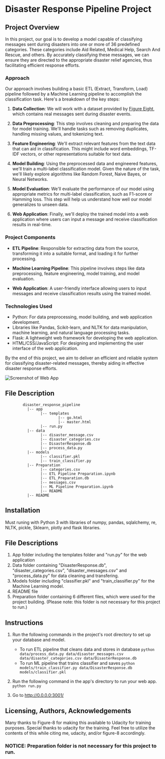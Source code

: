 # Disaster Response Pipeline Project

## Project Overview

In this project, our goal is to develop a model capable of classifying messages sent during disasters into one or more of 36 predefined categories. These categories include Aid Related, Medical Help, Search And Rescue, and others. By accurately classifying these messages, we can ensure they are directed to the appropriate disaster relief agencies, thus facilitating efficient response efforts.

### Approach

Our approach involves building a basic ETL (Extract, Transform, Load) pipeline followed by a Machine Learning pipeline to accomplish the classification task. Here's a breakdown of the key steps:

1. **Data Collection**: We will work with a dataset provided by [Figure Eight](https://www.figure-eight.com/), which contains real messages sent during disaster events.

2. **Data Preprocessing**: This step involves cleaning and preparing the data for model training. We'll handle tasks such as removing duplicates, handling missing values, and tokenizing text.

3. **Feature Engineering**: We'll extract relevant features from the text data that can aid in classification. This might include word embeddings, TF-IDF vectors, or other representations suitable for text data.

4. **Model Building**: Using the preprocessed data and engineered features, we'll train a multi-label classification model. Given the nature of the task, we'll likely explore algorithms like Random Forest, Naive Bayes, or Neural Networks.

5. **Model Evaluation**: We'll evaluate the performance of our model using appropriate metrics for multi-label classification, such as F1-score or Hamming loss. This step will help us understand how well our model generalizes to unseen data.

6. **Web Application**: Finally, we'll deploy the trained model into a web application where users can input a message and receive classification results in real-time.

### Project Components

- **ETL Pipeline**: Responsible for extracting data from the source, transforming it into a suitable format, and loading it for further processing.
  
- **Machine Learning Pipeline**: This pipeline involves steps like data preprocessing, feature engineering, model training, and model evaluation.

- **Web Application**: A user-friendly interface allowing users to input messages and receive classification results using the trained model.

### Technologies Used

- Python: For data preprocessing, model building, and web application development.
- Libraries like Pandas, Scikit-learn, and NLTK for data manipulation, machine learning, and natural language processing tasks.
- Flask: A lightweight web framework for developing the web application.
- HTML/CSS/JavaScript: For designing and implementing the user interface of the web application.

By the end of this project, we aim to deliver an efficient and reliable system for classifying disaster-related messages, thereby aiding in effective disaster response efforts.

![Screenshot of Web App](WebApp.PNG)

## File Description
~~~~~~~
        disaster_response_pipeline
          |-- app
                |-- templates
                        |-- go.html
                        |-- master.html
                |-- run.py
          |-- data
                |-- disaster_message.csv
                |-- disaster_categories.csv
                |-- DisasterResponse.db
                |-- process_data.py
          |-- models
                |-- classifier.pkl
                |-- train_classifier.py
          |-- Preparation
                |-- categories.csv
                |-- ETL Pipeline Preparation.ipynb
                |-- ETL_Preparation.db
                |-- messages.csv
                |-- ML Pipeline Preparation.ipynb
                |-- README
          |-- README
~~~~~~~
## Installation
Must runing with Python 3 with libraries of numpy, pandas, sqlalchemy, re, NLTK, pickle, Sklearn, plotly and flask libraries.

## File Descriptions
1. App folder including the templates folder and "run.py" for the web application
2. Data folder containing "DisasterResponse.db", "disaster_categories.csv", "disaster_messages.csv" and "process_data.py" for data cleaning and transfering.
3. Models folder including "classifier.pkl" and "train_classifier.py" for the Machine Learning model.
4. README file
5. Preparation folder containing 6 different files, which were used for the project building. (Please note: this folder is not necessary for this project to run.)

## Instructions
1. Run the following commands in the project's root directory to set up your database and model.

    - To run ETL pipeline that cleans data and stores in database
        `python data/process_data.py data/disaster_messages.csv data/disaster_categories.csv data/DisasterResponse.db`
    - To run ML pipeline that trains classifier and saves
        `python models/train_classifier.py data/DisasterResponse.db models/classifier.pkl`

2. Run the following command in the app's directory to run your web app.
    `python run.py`

3. Go to http://0.0.0.0:3001/

## Licensing, Authors, Acknowledgements
Many thanks to Figure-8 for making this available to Udacity for training purposes. Special thanks to udacity for the training. Feel free to utilize the contents of this while citing me, udacity, and/or figure-8 accordingly.

### NOTICE: Preparation folder is not necessary for this project to run.
